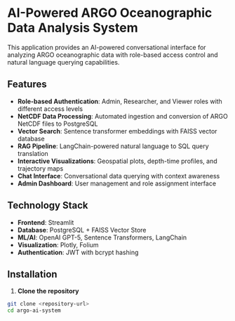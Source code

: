 # AI-Powered ARGO Oceanographic Data Analysis System

This application provides an AI-powered conversational interface for analyzing ARGO oceanographic data with role-based access control and natural language querying capabilities.

## Features

- **Role-based Authentication**: Admin, Researcher, and Viewer roles with different access levels
- **NetCDF Data Processing**: Automated ingestion and conversion of ARGO NetCDF files to PostgreSQL
- **Vector Search**: Sentence transformer embeddings with FAISS vector database
- **RAG Pipeline**: LangChain-powered natural language to SQL query translation
- **Interactive Visualizations**: Geospatial plots, depth-time profiles, and trajectory maps
- **Chat Interface**: Conversational data querying with context awareness
- **Admin Dashboard**: User management and role assignment interface

## Technology Stack

- **Frontend**: Streamlit
- **Database**: PostgreSQL + FAISS Vector Store
- **ML/AI**: OpenAI GPT-5, Sentence Transformers, LangChain
- **Visualization**: Plotly, Folium
- **Authentication**: JWT with bcrypt hashing

## Installation

1. **Clone the repository**
```bash
git clone <repository-url>
cd argo-ai-system
